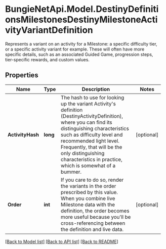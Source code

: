 # BungieNetApi.Model.DestinyDefinitionsMilestonesDestinyMilestoneActivityVariantDefinition
Represents a variant on an activity for a Milestone: a specific difficulty tier, or a specific activity variant for example.  These will often have more specific details, such as an associated Guided Game, progression steps, tier-specific rewards, and custom values.
## Properties

Name | Type | Description | Notes
------------ | ------------- | ------------- | -------------
**ActivityHash** | **long** | The hash to use for looking up the variant Activity&#39;s definition (DestinyActivityDefinition), where you can find its distinguishing characteristics such as difficulty level and recommended light level.   Frequently, that will be the only distinguishing characteristics in practice, which is somewhat of a bummer. | [optional] 
**Order** | **int** | If you care to do so, render the variants in the order prescribed by this value.  When you combine live Milestone data with the definition, the order becomes more useful because you&#39;ll be cross-referencing between the definition and live data. | [optional] 

[[Back to Model list]](../README.md#documentation-for-models) [[Back to API list]](../README.md#documentation-for-api-endpoints) [[Back to README]](../README.md)

